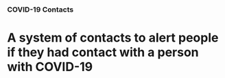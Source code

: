 ### COVID-19 Contacts
# A system of contacts to alert people if they had contact with a person with COVID-19
